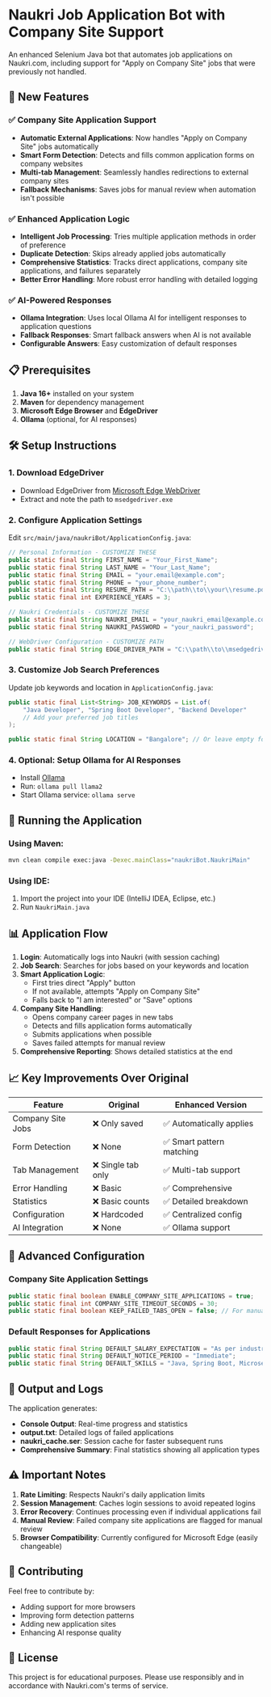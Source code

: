 # Naukri Job Application Bot with Company Site Support

An enhanced Selenium Java bot that automates job applications on Naukri.com, including support for "Apply on Company Site" jobs that were previously not handled.

## 🚀 New Features

### ✅ Company Site Application Support
- **Automatic External Applications**: Now handles "Apply on Company Site" jobs automatically
- **Smart Form Detection**: Detects and fills common application forms on company websites
- **Multi-tab Management**: Seamlessly handles redirections to external company sites
- **Fallback Mechanisms**: Saves jobs for manual review when automation isn't possible

### ✅ Enhanced Application Logic
- **Intelligent Job Processing**: Tries multiple application methods in order of preference
- **Duplicate Detection**: Skips already applied jobs automatically
- **Comprehensive Statistics**: Tracks direct applications, company site applications, and failures separately
- **Better Error Handling**: More robust error handling with detailed logging

### ✅ AI-Powered Responses
- **Ollama Integration**: Uses local Ollama AI for intelligent responses to application questions
- **Fallback Responses**: Smart fallback answers when AI is not available
- **Configurable Answers**: Easy customization of default responses

## 📋 Prerequisites

1. **Java 16+** installed on your system
2. **Maven** for dependency management
3. **Microsoft Edge Browser** and **EdgeDriver**
4. **Ollama** (optional, for AI responses)

## 🛠️ Setup Instructions

### 1. Download EdgeDriver
- Download EdgeDriver from [Microsoft Edge WebDriver](https://developer.microsoft.com/en-us/microsoft-edge/tools/webdriver/)
- Extract and note the path to `msedgedriver.exe`

### 2. Configure Application Settings
Edit `src/main/java/naukriBot/ApplicationConfig.java`:

```java
// Personal Information - CUSTOMIZE THESE
public static final String FIRST_NAME = "Your_First_Name";
public static final String LAST_NAME = "Your_Last_Name";
public static final String EMAIL = "your.email@example.com";
public static final String PHONE = "your_phone_number";
public static final String RESUME_PATH = "C:\\path\\to\\your\\resume.pdf"; // Optional
public static final int EXPERIENCE_YEARS = 3;

// Naukri Credentials - CUSTOMIZE THESE
public static final String NAUKRI_EMAIL = "your_naukri_email@example.com";
public static final String NAUKRI_PASSWORD = "your_naukri_password";

// WebDriver Configuration - CUSTOMIZE PATH
public static final String EDGE_DRIVER_PATH = "C:\\path\\to\\msedgedriver.exe";
```

### 3. Customize Job Search Preferences
Update job keywords and location in `ApplicationConfig.java`:

```java
public static final List<String> JOB_KEYWORDS = List.of(
    "Java Developer", "Spring Boot Developer", "Backend Developer"
    // Add your preferred job titles
);

public static final String LOCATION = "Bangalore"; // Or leave empty for all locations
```

### 4. Optional: Setup Ollama for AI Responses
- Install [Ollama](https://ollama.ai/)
- Run: `ollama pull llama2`
- Start Ollama service: `ollama serve`

## 🚀 Running the Application

### Using Maven:
```bash
mvn clean compile exec:java -Dexec.mainClass="naukriBot.NaukriMain"
```

### Using IDE:
1. Import the project into your IDE (IntelliJ IDEA, Eclipse, etc.)
2. Run `NaukriMain.java`

## 📊 Application Flow

1. **Login**: Automatically logs into Naukri (with session caching)
2. **Job Search**: Searches for jobs based on your keywords and location
3. **Smart Application Logic**:
   - First tries direct "Apply" button
   - If not available, attempts "Apply on Company Site"
   - Falls back to "I am interested" or "Save" options
4. **Company Site Handling**:
   - Opens company career pages in new tabs
   - Detects and fills application forms automatically
   - Submits applications when possible
   - Saves failed attempts for manual review
5. **Comprehensive Reporting**: Shows detailed statistics at the end

## 📈 Key Improvements Over Original

| Feature | Original | Enhanced Version |
|---------|----------|------------------|
| Company Site Jobs | ❌ Only saved | ✅ Automatically applies |
| Form Detection | ❌ None | ✅ Smart pattern matching |
| Tab Management | ❌ Single tab only | ✅ Multi-tab support |
| Error Handling | ❌ Basic | ✅ Comprehensive |
| Statistics | ❌ Basic counts | ✅ Detailed breakdown |
| Configuration | ❌ Hardcoded | ✅ Centralized config |
| AI Integration | ❌ None | ✅ Ollama support |

## 🔧 Advanced Configuration

### Company Site Application Settings
```java
public static final boolean ENABLE_COMPANY_SITE_APPLICATIONS = true;
public static final int COMPANY_SITE_TIMEOUT_SECONDS = 30;
public static final boolean KEEP_FAILED_TABS_OPEN = false; // For manual review
```

### Default Responses for Applications
```java
public static final String DEFAULT_SALARY_EXPECTATION = "As per industry standards";
public static final String DEFAULT_NOTICE_PERIOD = "Immediate";
public static final String DEFAULT_SKILLS = "Java, Spring Boot, Microservices, REST API";
```

## 📝 Output and Logs

The application generates:
- **Console Output**: Real-time progress and statistics
- **output.txt**: Detailed logs of failed applications
- **naukri_cache.ser**: Session cache for faster subsequent runs
- **Comprehensive Summary**: Final statistics showing all application types

## ⚠️ Important Notes

1. **Rate Limiting**: Respects Naukri's daily application limits
2. **Session Management**: Caches login sessions to avoid repeated logins
3. **Error Recovery**: Continues processing even if individual applications fail
4. **Manual Review**: Failed company site applications are flagged for manual review
5. **Browser Compatibility**: Currently configured for Microsoft Edge (easily changeable)

## 🤝 Contributing

Feel free to contribute by:
- Adding support for more browsers
- Improving form detection patterns
- Adding new application sites
- Enhancing AI response quality

## 📄 License

This project is for educational purposes. Please use responsibly and in accordance with Naukri.com's terms of service.
